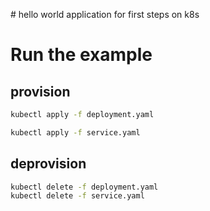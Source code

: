# hello world application for first steps on k8s

# Run the example

## provision

```bash
kubectl apply -f deployment.yaml
```

```bash
kubectl apply -f service.yaml
```

## deprovision

```bash
kubectl delete -f deployment.yaml
kubectl delete -f service.yaml
```
